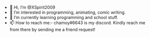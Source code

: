 - 👋 Hi, I’m @XSpirit2009
- 👀 I’m interested in programming, animating, comic writing.
- 🌱 I’m currently learning programming and school stuff.
- 📫 How to reach me:- chamoy#6643 is my discord. Kindly reach me from there by sending me a friend request!

<!---
XSpirit2009/XSpirit2009 is a ✨ special ✨ repository because its `README.md` (this file) appears on your GitHub profile.
You can click the Preview link to take a look at your changes.
--->
